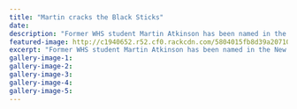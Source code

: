 ```yaml
---
title: "Martin cracks the Black Sticks"
date: 
description: "Former WHS student Martin Atkinson has been named in the New Zealand hockey team for the coming test series with Australia next month, Wanganui Chronicle article on 15 October..."
featured-image: http://c1940652.r52.cf0.rackcdn.com/5804015fb8d39a2071002bf7/Ex-Martin-Atkinson-to-join-Black-Sticks-14-oct-2016-Chron.jpg
excerpt: "Former WHS student Martin Atkinson has been named in the New Zealand hockey team for the coming test series with Australia next month, Wanganui Chronicle article on 15 October..."
gallery-image-1: 
gallery-image-2: 
gallery-image-3: 
gallery-image-4: 
gallery-image-5: 
---
```

